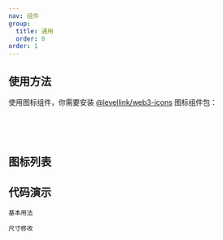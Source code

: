 ```yaml
---
nav: 组件
group:
  title: 通用
  order: 0
order: 1
---
```


## 使用方法

使用图标组件，你需要安装 [@levellink/web3-icons](https://www.npmjs.com/package/@levellink/web3-icons) 图标组件包：

<br />

<NormalInstallDependencies packageNames="@levellink/web3-icons" save="true"></NormalInstallDependencies>

<br />

## 图标列表

<IconSearch></IconSearch>

## 代码演示

<code src="./demos/basic.tsx">基本用法</code>

<code src="./demos/size.tsx">尺寸修改</code>
